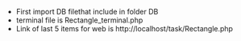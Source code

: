 - First import DB filethat include in folder DB
- terminal file is Rectangle_terminal.php 
- Link of last 5 items for web is http://localhost/task/Rectangle.php